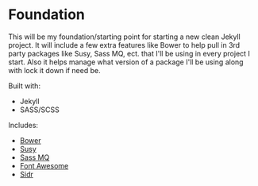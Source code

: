# Foundation
This will be my foundation/starting point for starting a new clean Jekyll project. It will include a few extra features like Bower to help pull in 3rd party packages like Susy, Sass MQ, ect. that I'll be using in every project I start. Also it helps manage what version of a package I'll be using along with lock it down if need be.

Built with:
* Jekyll
* SASS/SCSS

Includes:
* [Bower](http://bower.io/)
* [Susy](http://susy.oddbird.net/)
* [Sass MQ](https://github.com/sass-mq/sass-mq)
* [Font Awesome](http://fortawesome.github.io/Font-Awesome/)
* [Sidr](http://www.berriart.com/sidr/)
